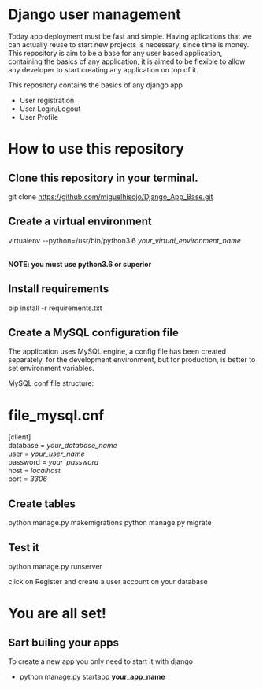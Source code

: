 # Django user management

Today app deployment must be fast and simple. Having aplications that we can actually reuse to start new projects is necessary, since time is money.
This repository is aim to be a base for any user based application, containing the basics of any application, it is aimed to be flexible to
allow any developer to start creating any application on top of it.

This repository contains the basics of any django app
  - User registration
  - User Login/Logout
  - User Profile
  
 # How to use this repository 

## Clone this repository in your terminal.

 git clone https://github.com/miguelhisojo/Django_App_Base.git
 
## Create a virtual environment
  virtualenv  --python=/usr/bin/python3.6 *your_virtual_environment_name* </br></br>
  
  **NOTE: you must use python3.6 or superior**
 
## Install requirements

  pip install -r requirements.txt

## Create a MySQL configuration file
  
 The application uses MySQL engine, a config file has been created separately, for the development environment, but for production,
 is better to set environment variables.
 
 
 MySQL conf file structure:
  
# file_mysql.cnf  </br>
[client]</br>
database = *your_database_name*</br>
user = *your_user_name*</br>
password = *your_password*</br>
host = *localhost*</br>
port = *3306*</br>

## Create tables 
 python manage.py makemigrations
 python manage.py migrate

## Test it

  python manage.py runserver
  
  click on Register and create a user account on your database



# You are all set!

## Sart builing your apps

To create a new app you only need to start it with django

- python manage.py startapp **your_app_name**

